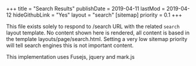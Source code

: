 +++
title = "Search Results"
publishDate = 2019-04-11
lastMod = 2019-04-12
hideGithubLink = "Yes"
layout = "search"
[sitemap]
priority = 0.1
+++

This file exists solely to respond to /search URL with the related `search` layout template. No content shown here is rendered, all content is based in the template layouts/page/search.html. Setting a very low sitemap priority will tell search engines this is not important content.

This implementation uses Fusejs, jquery and mark.js

